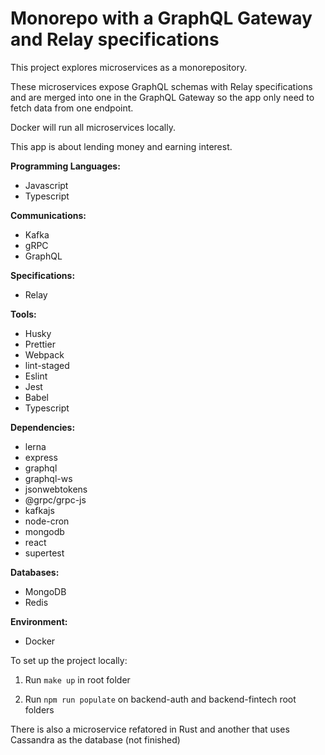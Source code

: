 # Monorepo with a GraphQL Gateway and Relay specifications

This project explores microservices as a monorepository.

These microservices expose GraphQL schemas with Relay specifications and are merged into one in the GraphQL Gateway so the  app only need to fetch data from one endpoint.

Docker will run all microservices locally.

This app is about lending money and earning interest.

**Programming Languages:**

- Javascript
- Typescript

**Communications:**

- Kafka
- gRPC
- GraphQL

**Specifications:**

- Relay

**Tools:**

- Husky
- Prettier
- Webpack
- lint-staged
- Eslint
- Jest
- Babel
- Typescript

**Dependencies:**

- lerna
- express
- graphql
- graphql-ws
- jsonwebtokens
- @grpc/grpc-js
- kafkajs
- node-cron
- mongodb
- react
- supertest

**Databases:**

- MongoDB
- Redis

**Environment:**

- Docker

To set up the project locally:

1. Run `make up` in root folder

2. Run `npm run populate` on backend-auth and backend-fintech root folders

There is also a microservice refatored in Rust and another that uses Cassandra as the database (not finished)
